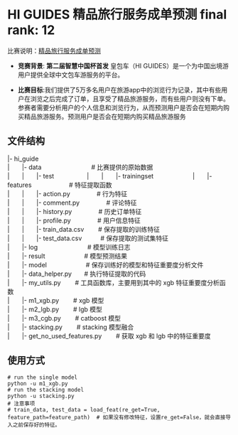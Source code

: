 # HI GUIDES 精品旅行服务成单预测  final rank: 12
比赛说明：[精品旅行服务成单预测](http://www.dcjingsai.com/common/cmpt/%E7%B2%BE%E5%93%81%E6%97%85%E8%A1%8C%E6%9C%8D%E5%8A%A1%E6%88%90%E5%8D%95%E9%A2%84%E6%B5%8B_%E7%AB%9E%E8%B5%9B%E4%BF%A1%E6%81%AF.html)

- **竞赛背景**: **第二届智慧中国杯首发** 皇包车（HI GUIDES）是一个为中国出境游用户提供全球中文包车游服务的平台。

- **比赛目标**:我们提供了5万多名用户在旅游app中的浏览行为记录，其中有些用户在浏览之后完成了订单，且享受了精品旅游服务，而有些用户则没有下单。参赛者需要分析用户的个人信息和浏览行为，从而预测用户是否会在短期内购买精品旅游服务。预测用户是否会在短期内购买精品旅游服务


## 文件结构
|- hi_guide<br/>
|　　|- data　　　　　　　　# 比赛提供的原始数据<br/>
|　　|　　|- test　　　　　
|　　|　　|- trainingset　　　　　　 
|　　|- features　　　　　　# 特征提取函数<br/>
|　　|　　|- action.py　　　　  # 行为特征<br/>
|　　|　　|- comment.py　　　　 # 评论特征<br/>
|　　|　　|- history.py　　　　 # 历史订单特征<br/>
|　　|　　|- profile.py　　　　 # 用户信息特征<br/>
|　　|　　|- train_data.csv　　 # 保存提取的训练特征 　<br/>
|　　|　　|- test_data.csv　　　# 保存提取的测试集特征　<br/>
|　　|- log　　　　　　　　# 模型训练日志<br/>
|　　|- result　　　　　　 # 模型预测结果<br/>
|　　|- model　　　　　　  # 保存训练好的模型和特征重要度分析文件<br/>
|　　|- data_helper.py　　# 执行特征提取的代码<br/>
|　　|- my_utils.py　　   # 工具函数库，主要用到其中的 xgb 特征重要度分析函数<br/>
|　　|- m1_xgb.py　　     # xgb 模型<br/>
|　　|- m2_lgb.py　　     # lgb 模型<br/>
|　　|- m3_cgb.py　　     # catboost 模型<br/>
|　　|- stacking.py　　   # stacking 模型融合<br/>
|　　|- get_no_used_features.py　　     # 获取 xgb 和 lgb 中的特征重要度<br/>


## 使用方式

```shell
# run the single model
python -u m1_xgb.py
# run the stacking model
python -u stacking.py
# 注意事项
# train_data, test_data = load_feat(re_get=True, feature_path=feature_path)  # 如果没有修改特征，设置re_get=False，就会直接导入之前保存好的特征。
```




